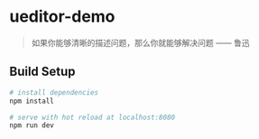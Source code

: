 # ueditor-demo

> 如果你能够清晰的描述问题，那么你就能够解决问题 —— 鲁迅

## Build Setup

``` bash
# install dependencies
npm install

# serve with hot reload at localhost:8080
npm run dev
```
